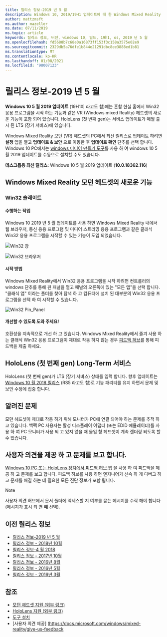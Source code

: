 ```yaml
---
title: 릴리스 정보-2019 년 5 월
description: Windows 10, 2019/19H1 업데이트에 대 한 Windows Mixed Reality 릴리스 정보를 최신 상태로 유지 합니다.
author: mattzmsft
ms.author: mazeller
ms.date: 07/11/2019
ms.topic: article
keywords: 릴리스 정보, 버전, windows 10, 빌드, 19h1, os, 2019 년 5 월
ms.openlocfilehash: fd5688b7c68e0a16873ff153f3c158a3575e02e9
ms.sourcegitcommit: 2329db5a76dfe1b844e21291dbc8ee3888ed1b81
ms.translationtype: MT
ms.contentlocale: ko-KR
ms.lasthandoff: 01/08/2021
ms.locfileid: "98007123"
---
```

# <a name="release-notes---may-2019"></a>릴리스 정보-2019 년 5 월

**Windows 10 5 월 2019 업데이트** (19H1이 라고도 함)에는 혼합 현실 홈에서 Win32 응용 프로그램을 시작 하는 기능과 같은 VR (Windows mixed Reality) 헤드셋의 새로운 기능이 포함 되어 있습니다. HoloLens (첫 번째 gen)는 서비스 업데이트가 매월 출시 된 LTS (장기 서비스)에 있습니다.

Windows Mixed Reality 모던 (VR) 헤드셋의 PC에서 최신 릴리스로 업데이트 하려면 **설정** 앱을 열고 **업데이트 & 보안** 으로 이동한 후 **업데이트 확인** 단추를 선택 합니다. Windows 10 PC에서는 [windows 미디어 만들기 도구](https://www.microsoft.com/software-download/windows10)를 사용 하 여 windows 10 5 월 2019 업데이트를 수동으로 설치할 수도 있습니다.

**데스크톱용 최신 릴리스:** Windows 10 5 월 2019 업데이트 (**10.0.18362.116**)<br>

## <a name="new-features-for-windows-mixed-reality-immersive-headsets"></a>Windows Mixed Reality 모던 헤드셋의 새로운 기능

### <a name="win32-slates"></a>Win32 슬레이트

#### <a name="what-does-it-do"></a>수행하는 작업 
Windows 10 2019 년 5 월 업데이트를 사용 하면 Windows Mixed Reality 내에서 웹 브라우저, 통신 응용 프로그램 및 미디어 스트리밍 응용 프로그램과 같은 클래식 Win32 응용 프로그램을 시작할 수 있는 기능이 도입 되었습니다. 

![Win32 창](images/mr-win32-slates-1.png)

![Win32 브라우저](images/mr-win32-slates-2.png)

#### <a name="how-to-launch"></a>시작 방법
Windows Mixed Reality에서 Win32 응용 프로그램을 시작 하려면 컨트롤러의 windows 단추를 통해 핀 패널을 열고 패널의 오른쪽에 있는 "모든 앱"을 선택 합니다.  "클래식 앱" 이라는 폴더를 찾아 탐색 하 고 컴퓨터에 설치 된 대부분의 Win32 응용 프로그램을 선택 하 여 시작할 수 있습니다.

![Win32 Pin_Panel](images/mr-win32-slates-pinspanel.png)

#### <a name="help-us-improve"></a>개선할 수 있도록 도와 주세요!
호환성을 지속적으로 개선 하 고 있습니다.  Windows Mixed Reality에서 즐겨 사용 하는 클래식 Win32 응용 프로그램이 제대로 작동 하지 않는 경우 [피드백 허브](https://support.microsoft.com//help/4021566/windows-10-send-feedback-to-microsoft-with-feedback-hub)를 통해 피드백을 제출 하세요.

## <a name="hololens-1st-gen-long-term-servicing"></a>HoloLens (첫 번째 gen) Long-Term 서비스

HoloLens (첫 번째 gen)가 LTS (장기 서비스) 상태를 입력 합니다. 향후 업데이트는 [Windows 10 월 2018 릴리스](release-notes-october-2018.md) (RS5 라고도 함)로 기능 패리티를 유지 하면서 문제 및 보안 수정에 집중 합니다. 

## <a name="known-issues"></a>알려진 문제

모던 헤드셋이 제대로 작동 하기 위해 모니터가 PC에 연결 되어야 하는 문제를 추적 하 고 있습니다. 백팩 PC 사용자는 활성 디스플레이 어댑터 (또는 EDID 에뮬레이터)를 사용 하 여 PC 모니터가 사용 되 고 있지 않을 때 몰입 형 헤드셋이 계속 렌더링 되도록 할 수 있습니다. 

## <a name="provide-feedback-and-report-issues"></a>사용자 의견을 제공 하 고 문제를 보고 합니다.

[Windows 10 PC 또는 HoloLens 장치에서 피드백 허브 앱](https://docs.microsoft.com/windows/mixed-reality/give-us-feedback) 을 사용 하 여 피드백을 제공 하 고 문제를 보고 합니다. 피드백 허브를 사용 하면 엔지니어가 신속 하 게 디버그 하 고 문제를 해결 하는 데 필요한 모든 진단 정보가 포함 됩니다.

>[!NOTE]
>사용자 의견 허브에서 문서 폴더에 액세스할 지 여부를 묻는 메시지를 수락 해야 합니다 (메시지가 표시 되 면 **예** 선택).

## <a name="prior-release-notes"></a>이전 릴리스 정보

* [릴리스 정보-2019 년 5 월](release-notes-may-2019.md)
* [릴리스 정보 - 2018년 10월](release-notes-october-2018.md)
* [릴리스 정보-4 월 2018](release-notes-april-2018.md)
* [릴리스 정보 - 2017년 10월](release-notes-october-2017.md)
* [릴리스 정보 - 2016년 8월](release-notes-august-2016.md)
* [릴리스 정보 - 2016년 5월](release-notes-may-2016.md)
* [릴리스 정보 - 2016년 3월](release-notes-march-2016.md)

## <a name="see-also"></a>참조
* [모던 헤드셋 지원 (외부 링크)](https://docs.microsoft.com/windows/mixed-reality/enthusiast-guide/troubleshooting-windows-mixed-reality)
* [HoloLens 지원 (외부 링크)](https://support.microsoft.com/products/hololens)
* [도구 설치](https://docs.microsoft.com/windows/mixed-reality/develop/install-the-tools)
* [사용자 의견 제공] (https://docs.microsoft.com/windows/mixed-reality/give-us-feedback

